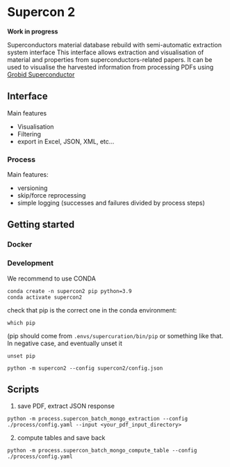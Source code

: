 # Supercon 2

**Work in progress**

Superconductors material database rebuild with semi-automatic extraction system interface
This interface allows extraction and visualisation of material and properties from superconductors-related papers.
It can be used to visualise the harvested information from processing PDFs using [Grobid Superconductor](https://github.com/lfoppiano/grobid-superconductors)

## Interface

Main features
 - Visualisation
 - Filtering
 - export in Excel, JSON, XML, etc...

### Process

Main features:
 - versioning
 - skip/force reprocessing
 - simple logging (successes and failures divided by process steps)

## Getting started

### Docker

### Development

We recommend to use CONDA

```
conda create -n supercon2 pip python=3.9
conda activate supercon2
```

check that pip is the correct one in the conda environment:

```
which pip
```

(pip should come from `.envs/supercuration/bin/pip` or something like that. In negative case, and eventually unset it

```
unset pip
```
```
python -m supercon2 --config supercon2/config.json
```
## Scripts

1. save PDF, extract JSON response
```
python -m process.supercon_batch_mongo_extraction --config ./process/config.yaml --input <your_pdf_input_directory>
```
2. compute tables and save back
```
python -m process.supercon_batch_mongo_compute_table --config ./process/config.yaml
```

